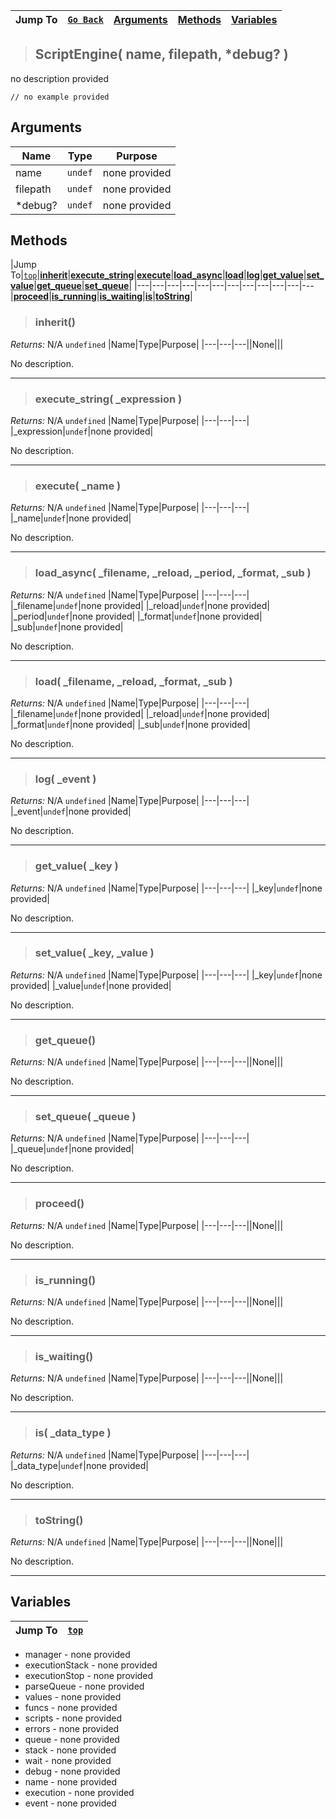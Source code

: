 |Jump To|[`Go Back`](Scripting-Index)|[Arguments](#arguments)|[Methods](#methods)|[Variables](#variables)|
|---|---|---|---|---|
>## ScriptEngine( name, filepath, *debug? )
no description provided
```GML
// no example provided
```
## Arguments
|Name|Type|Purpose|
|---|---|---|
|name|`undef`|none provided|
|filepath|`undef`|none provided|
|*debug?|`undef`|none provided|

## Methods
|Jump To|[`top`](#)|[**inherit**](#inherit)|[**execute_string**](#execute_string-_expression-)|[**execute**](#execute-_name-)|[**load_async**](#load_async-_filename-_reload-_period-_format-_sub-)|[**load**](#load-_filename-_reload-_format-_sub-)|[**log**](#log-_event-)|[**get_value**](#get_value-_key-)|[**set_value**](#set_value-_key-_value-)|[**get_queue**](#get_queue)|[**set_queue**](#set_queue-_queue-)|
|---|---|---|---|---|---|---|---|---|---|---|---|[**proceed**](#proceed)|[**is_running**](#is_running)|[**is_waiting**](#is_waiting)|[**is**](#is-_data_type-)|[**toString**](#toString)|
> ### inherit()
*Returns:* N/A `undefined`
|Name|Type|Purpose|
|---|---|---||None|||

No description.
***
> ### execute_string( _expression )
*Returns:* N/A `undefined`
|Name|Type|Purpose|
|---|---|---|
|_expression|`undef`|none provided|

No description.
***
> ### execute( _name )
*Returns:* N/A `undefined`
|Name|Type|Purpose|
|---|---|---|
|_name|`undef`|none provided|

No description.
***
> ### load_async( _filename, _reload, _period, _format, _sub )
*Returns:* N/A `undefined`
|Name|Type|Purpose|
|---|---|---|
|_filename|`undef`|none provided|
|_reload|`undef`|none provided|
|_period|`undef`|none provided|
|_format|`undef`|none provided|
|_sub|`undef`|none provided|

No description.
***
> ### load( _filename, _reload, _format, _sub )
*Returns:* N/A `undefined`
|Name|Type|Purpose|
|---|---|---|
|_filename|`undef`|none provided|
|_reload|`undef`|none provided|
|_format|`undef`|none provided|
|_sub|`undef`|none provided|

No description.
***
> ### log( _event )
*Returns:* N/A `undefined`
|Name|Type|Purpose|
|---|---|---|
|_event|`undef`|none provided|

No description.
***
> ### get_value( _key )
*Returns:* N/A `undefined`
|Name|Type|Purpose|
|---|---|---|
|_key|`undef`|none provided|

No description.
***
> ### set_value( _key, _value )
*Returns:* N/A `undefined`
|Name|Type|Purpose|
|---|---|---|
|_key|`undef`|none provided|
|_value|`undef`|none provided|

No description.
***
> ### get_queue()
*Returns:* N/A `undefined`
|Name|Type|Purpose|
|---|---|---||None|||

No description.
***
> ### set_queue( _queue )
*Returns:* N/A `undefined`
|Name|Type|Purpose|
|---|---|---|
|_queue|`undef`|none provided|

No description.
***
> ### proceed()
*Returns:* N/A `undefined`
|Name|Type|Purpose|
|---|---|---||None|||

No description.
***
> ### is_running()
*Returns:* N/A `undefined`
|Name|Type|Purpose|
|---|---|---||None|||

No description.
***
> ### is_waiting()
*Returns:* N/A `undefined`
|Name|Type|Purpose|
|---|---|---||None|||

No description.
***
> ### is( _data_type )
*Returns:* N/A `undefined`
|Name|Type|Purpose|
|---|---|---|
|_data_type|`undef`|none provided|

No description.
***
> ### toString()
*Returns:* N/A `undefined`
|Name|Type|Purpose|
|---|---|---||None|||

No description.
***

## Variables
|Jump To|[`top`](#)|
|---|---|
* manager - none provided
* executionStack - none provided
* executionStop - none provided
* parseQueue - none provided
* values - none provided
* funcs - none provided
* scripts - none provided
* errors - none provided
* queue - none provided
* stack - none provided
* wait - none provided
* debug - none provided
* name - none provided
* execution - none provided
* event - none provided
